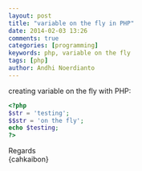 ```yaml
---
layout: post
title: "variable on the fly in PHP"
date: 2014-02-03 13:26
comments: true
categories: [programming]
keywords: php, variable on the fly
tags: [php]
author: Andhi Noerdianto 
---
```

creating variable on the fly with PHP:
``` php
<?php
$str = 'testing';
$$str = 'on the fly';
echo $testing;
?>
```

Regards<br/>
{cahkaibon}
